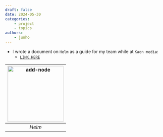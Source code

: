 ```yaml
---
draft: false
date: 2024-05-30
categories:
    - project
    - topics
authors:
    - junho
---
```


- I wrote a document on `Helm` as a guide for my team while at `Kaon media`:
    - [`LINK HERE`](helm.pdf)

|<img src="https://helm.sh/img/helm.svg" alt="add-node" width="180">|
|:--:| 
| *Helm* |

<!-- more -->
